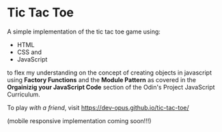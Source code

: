 # Tic Tac Toe
A simple implementation of the tic tac toe game using:
- HTML
- CSS and 
- JavaScript

to flex my understanding on the concept of creating objects in javascript using **Factory Functions** and the **Module Pattern** as covered in the **Orgainizig your JavaScript Code** section of the Odin's Project JavaScript Curriculum.

To play *with a friend*, visit https://dev-opus.github.io/tic-tac-toe/

(mobile responsive implementation coming soon!!!)
